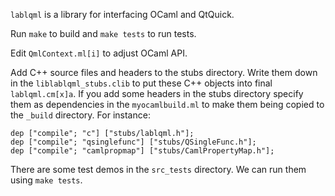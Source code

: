 `lablqml` is a library for interfacing OCaml and QtQuick. 

Run `make` to build and `make tests` to run tests.

Edit `QmlContext.ml[i]` to adjust OCaml API. 

Add C++ source files and headers to the stubs directory. Write them down in the
`liblablqml_stubs.clib` to put these C++ objects into final `lablqml.cm[x]a`. 
If you add some headers in the stubs directory specify them as dependencies in 
the  `myocamlbuild.ml` to make them being copied to the `_build` directory. For 
instance:

    dep ["compile"; "c"] ["stubs/lablqml.h"];
    dep ["compile"; "qsinglefunc"] ["stubs/QSingleFunc.h"];
    dep ["compile"; "camlpropmap"] ["stubs/CamlPropertyMap.h"];

There are some test demos in the `src_tests` directory. We can run them using
`make tests`.


